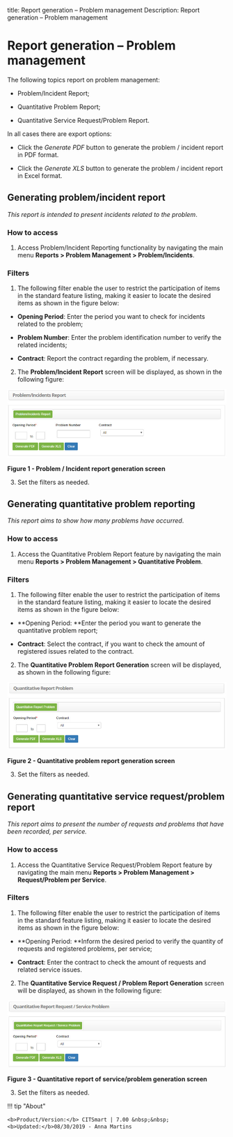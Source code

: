 title: Report generation – Problem management
Description: Report generation – Problem management

# Report generation – Problem management

The following topics report on problem management:

-   Problem/Incident Report;

-   Quantitative Problem Report;

-   Quantitative Service Request/Problem Report.

In all cases there are export options:

-   Click the *Generate PDF* button to generate the problem / incident report in
    PDF format.

-   Click the *Generate XLS* button to generate the problem / incident report in
    Excel format.

Generating problem/incident report
----------------------------------

*This report is intended to present incidents related to the problem*.

### How to access

1.  Access Problem/Incident Reporting functionality by navigating the main
    menu **Reports > Problem Management > Problem/Incidents**.

### Filters

1.  The following filter enable the user to restrict the participation of items
    in the standard feature listing, making it easier to locate the desired
    items as shown in the figure below:

-   **Opening Period**: Enter the period you want to check for incidents related
    to the problem;

-   **Problem Number**: Enter the problem identification number to verify the
    related incidents;

-   **Contract**: Report the contract regarding the problem, if necessary.

2.  The **Problem/Incident Report** screen will be displayed, as shown in the
    following figure:

   ![figure](images/rel-prob.img1.jpg)
   
   **Figure 1 - Problem / Incident report generation screen**

3.  Set the filters as needed.

Generating quantitative problem reporting
-----------------------------------------

*This report aims to show how many problems have occurred*.

### How to access

1.  Access the Quantitative Problem Report feature by navigating the main
    menu **Reports > Problem Management > Quantitative Problem**.

### Filters

1.  The following filter enable the user to restrict the participation of items
    in the standard feature listing, making it easier to locate the desired
    items as shown in the figure below:

-   **Opening Period: **Enter the period you want to generate the quantitative
    problem report;

-   **Contract**: Select the contract, if you want to check the amount of
    registered issues related to the contract.

2.  The **Quantitative Problem Report Generation** screen will be displayed, as
    shown in the following figure:

   ![figure](images/rel-prob.img2.jpg)
   
   **Figure 2 - Quantitative problem report generation screen**

3.  Set the filters as needed.

Generating quantitative service request/problem report
------------------------------------------------------

*This report aims to present the number of requests and problems that have been
recorded, per service.*

### How to access

1.  Access the Quantitative Service Request/Problem Report feature by navigating
    the main menu **Reports > Problem Management > Request/Problem per
    Service**.

### Filters

1.  The following filter enable the user to restrict the participation of items
    in the standard feature listing, making it easier to locate the desired
    items as shown in the figure below:

-   **Opening Period: **Inform the desired period to verify the quantity of
    requests and registered problems, per service;

-   **Contract**: Enter the contract to check the amount of requests and related
    service issues.

2.  The **Quantitative Service Request / Problem Report Generation** screen will
    be displayed, as shown in the following figure:

   ![figure](images/rel-prob.img3.jpg)
   
   **Figure 3 - Quantitative report of service/problem generation screen**

3.  Set the filters as needed.

!!! tip "About"

    <b>Product/Version:</b> CITSmart | 7.00 &nbsp;&nbsp;
    <b>Updated:</b>08/30/2019 - Anna Martins
